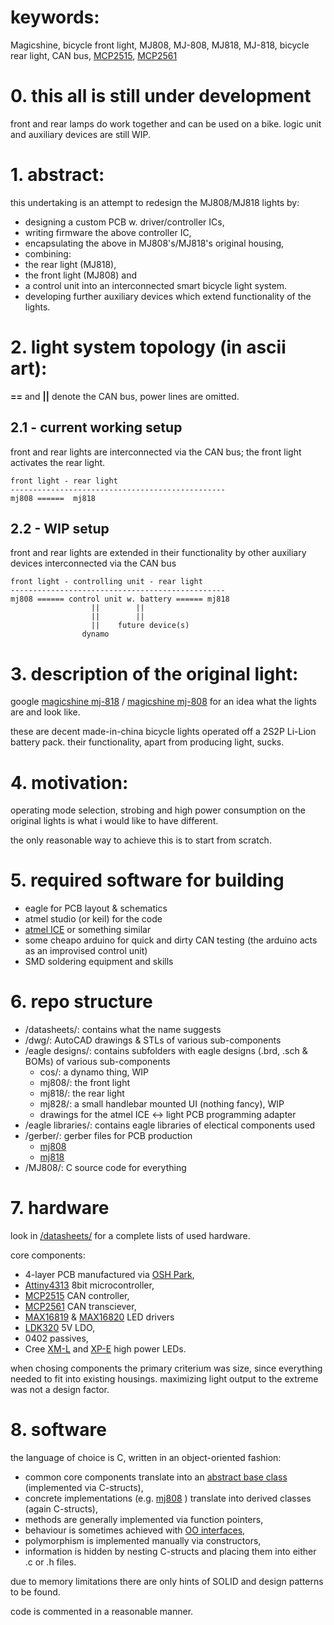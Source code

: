 # keywords:

Magicshine, bicycle front light, MJ808, MJ-808, MJ818, MJ-818, bicycle rear light, CAN bus, [MCP2515](https://www.microchip.com/wwwproducts/en/en010406), [MCP2561](https://www.microchip.com/wwwproducts/en/MCP2561)


# 0. this all is still under development
front and rear lamps do work together and can be used on a bike.
logic unit and auxiliary devices are still WIP.


# 1. abstract:	
this undertaking is an attempt to redesign the MJ808/MJ818 lights by:
- designing a custom PCB w. driver/controller ICs,
- writing firmware the above controller IC,
- encapsulating the above in MJ808's/MJ818's original housing,
- combining:
 - the rear light (MJ818), 
 - the front light (MJ808) and 
 - a control unit into an interconnected smart bicycle light system.
 - developing further auxiliary devices which extend functionality of the lights.
	
	
# 2. light system topology (in ascii art):
**==** and **||** denote the CAN bus, power lines are omitted.

## 2.1 - current working setup
front and rear lights are interconnected via the CAN bus; the front light activates the rear light.

	front light - rear light
	------------------------------------------------
	mj808 ======  mj818
	
## 2.2 - WIP setup
front and rear lights are extended in their functionality by other auxiliary devices interconnected via the CAN bus
	
	front light - controlling unit - rear light
	------------------------------------------------
	mj808 ====== control unit w. battery ====== mj818
                      ||		||
                      ||		||		
                      ||	future device(s)
                    dynamo
	
	
# 3. description of the original light:
google [magicshine mj-818](https://www.google.com/search?q=magicshine+mj-818) / [magicshine mj-808](https://www.google.com/search?q=magicshine+mj-808) for an idea what the lights are and look like.
	
these are decent made-in-china bicycle lights operated off a 2S2P Li-Lion battery pack.
their functionality, apart from producing light, sucks.

	
# 4. motivation:
operating mode selection, strobing and high power consumption on the original lights is what i would like to have different.
	
the only reasonable way to achieve this is to start from scratch.

	
# 5. required software for building
- eagle for PCB layout & schematics
- atmel studio (or keil) for the code
- [atmel ICE](https://www.microchip.com/DevelopmentTools/ProductDetails/ATATMEL-ICE) or something similar
- some cheapo arduino for quick and dirty CAN testing (the arduino acts as an improvised control unit)
- SMD soldering equipment and skills
	
	
# 6. repo structure
- /datasheets/: contains what the name suggests
- /dwg/: AutoCAD drawings & STLs of various sub-components
- /eagle designs/: contains subfolders with eagle designs (.brd, .sch & BOMs) of various sub-components
	- cos/: a dynamo thing, WIP
	- mj808/: the front light
	- mj818/: the rear light
	- mj828/: a small handlebar mounted UI (nothing fancy), WIP
	- drawings for the atmel ICE <-> light PCB programming adapter
- /eagle libraries/: contains eagle libraries of electical components used
- /gerber/: gerber files for PCB production
	- [mj808](https://oshpark.com/shared_projects/OMSOAv0N)
	- [mj818](https://oshpark.com/shared_projects/NvGHYtoJ)
- /MJ808/: C source code for everything

	
# 7. hardware
look in [/datasheets/](https://github.com/ejovrh/MJ808/tree/master/datasheets) for a complete lists of used hardware.

core components:
- 4-layer PCB manufactured via [OSH Park](https://oshpark.com/),
- [Attiny4313](https://www.microchip.com/wwwproducts/en/ATtiny4313) 8bit microcontroller, 
- [MCP2515](https://www.microchip.com/wwwproducts/en/en010406) CAN controller,
- [MCP2561](https://www.microchip.com/wwwproducts/en/MCP2561) CAN transciever,
- [MAX16819](https://www.maximintegrated.com/en/products/power/led-drivers/MAX16819.html) & [MAX16820](https://www.maximintegrated.com/en/products/power/led-drivers/MAX16820.html) LED drivers
- [LDK320](https://www.st.com/en/power-management/ldk320.html) 5V LDO,
- 0402 passives,
- Cree [XM-L](https://www.cree.com/led-components/products/xlamp-leds-discrete/xlamp-xm-l) and [XP-E](https://www.cree.com/led-components/products/xlamp-leds-discrete/xlamp-xp-e) high power LEDs.

when chosing components the primary criterium was size, since everything needed to fit into existing housings.
maximizing light output to the extreme was not a design factor.

# 8. software
the language of choice is C, written in an object-oriented fashion:
- common core components translate into an [abstract base class](https://github.com/ejovrh/MJ808/tree/master/MJ808/MJ808/mj8x8) (implemented via C-structs), 
- concrete implementations (e.g. [mj808](https://github.com/ejovrh/MJ808/tree/master/MJ808/MJ808/mj808) ) translate into derived classes (again C-structs),
- methods are generally implemented via function pointers,
- behaviour is sometimes achieved with [OO interfaces](https://github.com/ejovrh/MJ808/tree/master/MJ808/MJ808/led), 
- polymorphism is implemented manually via constructors,
- information is hidden by nesting C-structs and placing them into either .c or .h files.

due to memory limitations there are only hints of SOLID and design patterns to be found.

code is commented in a reasonable manner.

